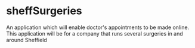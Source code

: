 # sheffSurgeries
 An application which will enable doctor's appointments to be made online. This application will be for a company that runs several surgeries in and around Sheffield
